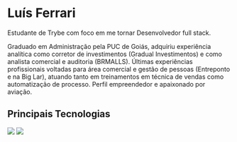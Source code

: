 <h1>Luís Ferrari</h1>

Estudante de Trybe com foco em me tornar Desenvolvedor full stack.

Graduado em Administração pela PUC de Goiás, adquiriu experiência analítica como corretor de investimentos (Gradual Investimentos) e como analista comercial e auditoria (BRMALLS).
Últimas experiências profissionais voltadas para área comercial e gestão de pessoas (Entreponto e na Big Lar), atuando tanto em treinamentos em técnica de vendas como automatização de processo.
Perfil empreendedor e apaixonado por aviação.

## Principais Tecnologias

[![](https://github-readme-stats.vercel.app/api?username=ldferrari&count_private=true&show_icons=true&theme=dark)](https://github.com/anuraghazra/github-readme-stats)
[![](https://github-readme-stats.vercel.app/api/top-langs/?username=ldferrari&layout=compact&count_private=true&theme=dark)](https://github.com/anuraghazra/github-readme-stats)
<!--
**ldferrari/ldferrari** is a ✨ _special_ ✨ repository because its `README.md` (this file) appears on your GitHub profile.

Here are some ideas to get you started:

- 🔭 I’m currently working on ...
- 🌱 I’m currently learning ...
- 👯 I’m looking to collaborate on ...
- 🤔 I’m looking for help with ...
- 💬 Ask me about ...
- 📫 How to reach me: ...
- 😄 Pronouns: ...
- ⚡ Fun fact: ...
-->
